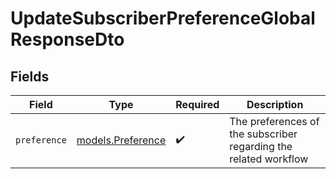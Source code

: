 # UpdateSubscriberPreferenceGlobalResponseDto


## Fields

| Field                                                            | Type                                                             | Required                                                         | Description                                                      |
| ---------------------------------------------------------------- | ---------------------------------------------------------------- | ---------------------------------------------------------------- | ---------------------------------------------------------------- |
| `preference`                                                     | [models.Preference](../models/preference.md)                     | :heavy_check_mark:                                               | The preferences of the subscriber regarding the related workflow |